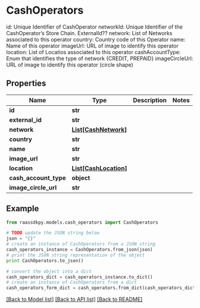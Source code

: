# CashOperators

id: Unique Identifier of CashOperator  networkId: Unique Identifier of the CashOperator’s Store Chain.  ExternalId??  network: List of Networks associated to this operator  country: Country code of this Operator  name: Name of this operator  imageUrl: URL of image to identify this operator  location: List of Locatios associated to this operator  cashAccountType:  Enum that identifies the type of network {CREDIT, PREPAID}   imageCircleUrl: URL of image to identify this operator (circle shape)

## Properties
Name | Type | Description | Notes
------------ | ------------- | ------------- | -------------
**id** | **str** |  | 
**external_id** | **str** |  | 
**network** | [**List[CashNetwork]**](CashNetwork.md) |  | 
**country** | **str** |  | 
**name** | **str** |  | 
**image_url** | **str** |  | 
**location** | [**List[CashLocation]**](CashLocation.md) |  | 
**cash_account_type** | **object** |  | 
**image_circle_url** | **str** |  | 

## Example

```python
from raassdkpy.models.cash_operators import CashOperators

# TODO update the JSON string below
json = "{}"
# create an instance of CashOperators from a JSON string
cash_operators_instance = CashOperators.from_json(json)
# print the JSON string representation of the object
print CashOperators.to_json()

# convert the object into a dict
cash_operators_dict = cash_operators_instance.to_dict()
# create an instance of CashOperators from a dict
cash_operators_form_dict = cash_operators.from_dict(cash_operators_dict)
```
[[Back to Model list]](../README.md#documentation-for-models) [[Back to API list]](../README.md#documentation-for-api-endpoints) [[Back to README]](../README.md)


